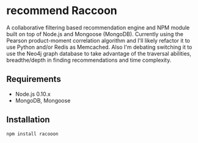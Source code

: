 # recommend Raccoon

A collaborative filtering based recommendation engine and NPM module built on top of Node.js and Mongoose (MongoDB). Currently using the Pearson product-moment correlation algorithm and I'll likely refactor it to use Python and/or Redis as Memcached. Also I'm debating switching it to use the Neo4j graph database to take advantage of the traversal abilities, breadthe/depth in finding recommendations and time complexity.

## Requirements

* Node.js 0.10.x
* MongoDB, Mongoose

## Installation

``` javascript
npm install racooon
```
